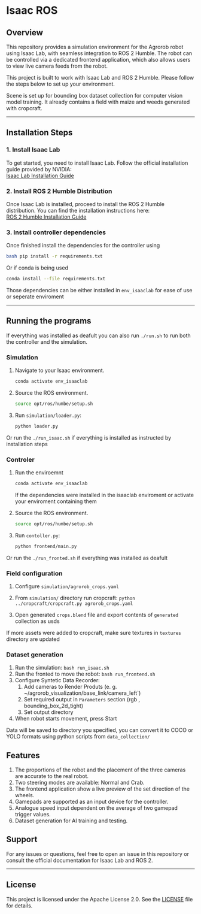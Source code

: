 # Isaac ROS

## Overview

This repository provides a simulation environment for the Agrorob robot using Isaac Lab, with seamless integration to ROS 2 Humble. The robot can be controlled via a dedicated frontend application, which also allows users to view live camera feeds from the robot.

This project is built to work with Isaac Lab and ROS 2 Humble. Please follow the steps below to set up your environment.

Scene is set up for bounding box dataset collection for computer vision model training. It already contains a field with maize and weeds generated with cropcraft.

---

## Installation Steps

### 1. Install Isaac Lab
To get started, you need to install Isaac Lab. Follow the official installation guide provided by NVIDIA:  
[Isaac Lab Installation Guide](https://developer.nvidia.com/isaac-sim)

### 2. Install ROS 2 Humble Distribution
Once Isaac Lab is installed, proceed to install the ROS 2 Humble distribution. You can find the installation instructions here:  
[ROS 2 Humble Installation Guide](https://docs.ros.org/en/humble/Installation.html)

### 3. Install controller dependencies
Once finished install the dependencies for the controller using

```bash
bash pip install -r requirements.txt
```

Or if conda is being used

```bash
conda install --file requirements.txt
```

Those dependencies can be either installed in `env_isaaclab` for ease of use or seperate enviroment



<!-- ---

## Usage
After completing the installations, you can start using this repository by cloning it and following the provided scripts or documentation. -->

---

## Running the programs


If everything was installed as deafult you can also run `./run.sh` to run both the controller and the simulation.

### Simulation
1. Navigate to your Isaac environment.
    ```bash
    conda activate env_isaaclab
    ```
2. Source the ROS environment.
    ```bash
    source opt/ros/humbe/setup.sh
    ```
3. Run `simulation/loader.py`: 
    ```bash
    python loader.py
    ```   
Or run the `./run_isaac.sh` if everything is installed as instructed by installation steps 
### Controler
1. Run the enviroemnt
    ```bash
    conda activate env_isaaclab
    ```

    If the dependencies were installed in the isaaclab enviroment or activate your enviroment containing them 

2. Source the ROS environment.
    ```bash
    source opt/ros/humbe/setup.sh
    ```
3. Run `contoller.py`: 
    ```bash
    python frontend/main.py
    ```  
Or run the `./run_fronted.sh` if everything was installed as deafult

### Field configuration
1. Configure `simulation/agrorob_crops.yaml`

2. From `simulation/` directory run cropcraft:
   ```python ../cropcraft/cropcraft.py agrorob_crops.yaml```

3. Open generated `crops.blend` file and export  contents of `generated` collection as usds

If more assets were added to cropcraft, make sure textures in `textures` directory are updated 

### Dataset generation
1. Run the simulation:
   ```bash run_isaac.sh```
2. Run the fronted to move the robot:
   ```bash run_frontend.sh```
3. Configure Syntetic Data Recorder:
   1. Add cameras to Render Produts (e. g. ~/agrorob_visualization/base_link/camera_left`)
   2. Set required output in `Parameters` section (rgb , bounding_box_2d_tight)
   3. Set output directory
4. When robot starts movement, press Start

Data will be saved to directory you specified, you can convert it to COCO or YOLO formats using python scripts from `data_collection/` 



## Features
1. The proportions of the robot and the placement of the three cameras are accurate to the real robot.
2. Two steering modes are available: Normal and Crab.
3. The frontend application show a live preview of the set direction of the wheels.
4. Gamepads are supported as an input device for the controller.
5. Analogue speed input dependent on the average of two gamepad trigger values.
6. Dataset generation for AI training and testing.


## Support
For any issues or questions, feel free to open an issue in this repository or consult the official documentation for Isaac Lab and ROS 2.

---

## License
This project is licensed under the Apache License 2.0. See the [LICENSE](./LICENSE) file for details.


